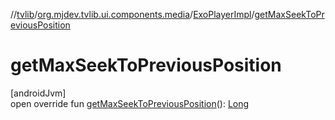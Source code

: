 //[tvlib](../../../index.md)/[org.mjdev.tvlib.ui.components.media](../index.md)/[ExoPlayerImpl](index.md)/[getMaxSeekToPreviousPosition](get-max-seek-to-previous-position.md)

# getMaxSeekToPreviousPosition

[androidJvm]\
open override fun [getMaxSeekToPreviousPosition](get-max-seek-to-previous-position.md)(): [Long](https://kotlinlang.org/api/latest/jvm/stdlib/kotlin/-long/index.html)
